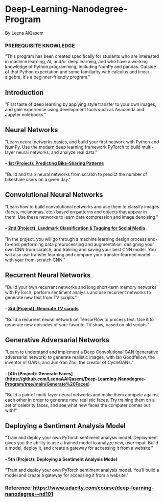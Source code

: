 # Deep-Learning-Nanodegree-Program
By Leena AlQasem


### PREREQUISITE KNOWLEDGE
"This program has been created specifically for students who are interested in machine learning, AI, and/or deep learning, and who have a working knowledge of Python programming, including NumPy and pandas. Outside of that Python expectation and some familiarity with calculus and linear algebra, it's a beginner-friendly program."

## Introduction
"First taste of deep learning by applying style transfer to your own images, and gain experience using development tools such as Anaconda and Jupyter notebooks."

## Neural Networks
"Learn neural networks basics, and build your first network with Python and NumPy. Use the modern deep learning framework PyTorch to build multi-layer neural networks, and analyze real data."

#### - [1st (Project): Predicting Bike-Sharing Patterns](https://github.com/Leena20/Deep-Learning-Nanodegree-Program/tree/main/project-bikesharing-patterns) 
"Build and train neural networks from scratch to predict the number of bikeshare users on a given day."

## Convolutional Neural Networks
"Learn how to build convolutional networks and use them to classify images (faces, melanomas, etc.) based on patterns and objects that appear in them. Use these networks to learn data compression and image denoising."

#### - [2nd (Project): Landmark Classification & Tagging for Social Media](https://github.com/LeenaAAlQasem/Deep-Learning-Nanodegree-Program/tree/main/Landmark%20Classification%20%26%20Tagging%20for%20Social%20Media)
"In the project, you will go through a machine learning design process end-to-end: performing data preprocessing and augmentation, designing your own CNN from scratch, and training and saving your best CNN model. You will also use transfer learning and compare your transfer-learned model with your from-scratch CNN."

## Recurrent Neural Networks
"Build your own recurrent networks and long short-term memory networks with PyTorch; perform sentiment analysis and use recurrent networks to generate new text from TV scripts."

#### - [3rd (Project): Generate TV scripts](https://github.com/LeenaAAlQasem/Deep-Learning-Nanodegree-Program/tree/main/dlnd_tv_script_generation)
"Build a recurrent neural network on TensorFlow to process text. Use it to generate new episodes of your favorite TV show, based on old scripts."

## Generative Adversarial Networks
"Learn to understand and implement a Deep Convolutional GAN (generative adversarial network) to generate realistic images, with Ian Goodfellow, the inventor of GANs, and Jun-Yan Zhu, the creator of CycleGANs."

#### - [4th (Project): Generate Faces] (https://github.com/LeenaAAlQasem/Deep-Learning-Nanodegree-Program/tree/main/Generate%20Faces)
"Build a pair of multi-layer neural networks and make them compete against each other in order to generate new, realistic faces. Try training them on a set of celebrity faces, and see what new faces the computer comes out with!"

## Deploying a Sentiment Analysis Model
"Train and deploy your own PyTorch sentiment analysis model. Deployment gives you the ability to use a trained model to analyze new, user input. Build a model, deploy it, and create a gateway for accessing it from a website." 

#### - 5th (Project): Deploying a Sentiment Analysis Model
"Train and deploy your own PyTorch sentiment analysis model. You’ll build a model and create a gateway for accessing it from a website."

### Reference: https://www.udacity.com/course/deep-learning-nanodegree--nd101
